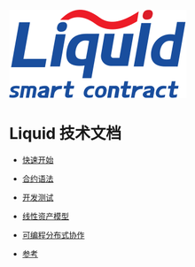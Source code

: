 ![](_static\images\logo.svg)

# Liquid 技术文档

-   [快速开始]()

- [合约语法]()

- [开发测试]()

- [线性资产模型]()

- [可编程分布式协作]()

- [参考]()
